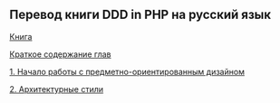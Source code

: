 ## Перевод книги DDD in PHP на русский язык
[Книга](https://leanpub.com/ddd-in-php)

[Краткое содержание глав](https://github.com/iextra/dddinphp/blob/main/ru-RU/Summary-of-Chapters.md)

[1. Начало работы с предметно-ориентированным дизайном](https://github.com/iextra/dddinphp/blob/main/ru-RU/Chapter1/Getting-Started-with-Domain-Driven-Design.md)

[2. Архитектурные стили](https://github.com/iextra/dddinphp/blob/main/ru-RU/Chapter2/Architectural-Styles.md)
